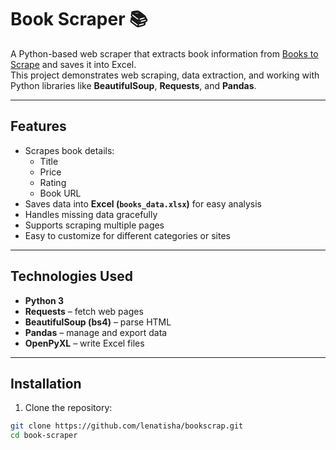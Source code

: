 
# Book Scraper 📚

A Python-based web scraper that extracts book information from [Books to Scrape](http://books.toscrape.com) and saves it into Excel.  
This project demonstrates web scraping, data extraction, and working with Python libraries like **BeautifulSoup**, **Requests**, and **Pandas**.

---

## Features

- Scrapes book details:
  - Title
  - Price
  - Rating
  - Book URL
- Saves data into **Excel (`books_data.xlsx`)** for easy analysis
- Handles missing data gracefully
- Supports scraping multiple pages
- Easy to customize for different categories or sites

---

## Technologies Used

- **Python 3**  
- **Requests** – fetch web pages  
- **BeautifulSoup (bs4)** – parse HTML  
- **Pandas** – manage and export data  
- **OpenPyXL** – write Excel files  

---

## Installation

1. Clone the repository:
```bash
git clone https://github.com/lenatisha/bookscrap.git
cd book-scraper

